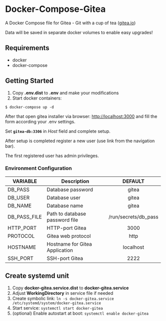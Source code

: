 # Docker-Compose-Gitea

A Docker Compose file for Gitea - Git with a cup of tea ([gitea.io](https://gitea.io))

Data will be saved in separate docker volumes to enable easy upgrades!

## Requirements

* docker
* docker-compose

## Getting Started

1. Copy **.env.dist** to **.env** and make your modifications
2. Start docker containers:
```
$ docker-compose up -d
```

After that open gitea installer via browser: [http://localhost:3000](http://localhost:3000) and fill the form according your .env settings. 

Set **`gitea-db:3306`** in _Host_ field and complete setup.

After setup is completed register a new user (use link from the navigation bar).

The first registered user has admin privileges.


### Environment Configuration

| VARIABLE              | Description                       | DEFAULT       |
| ----------------------|-----------------------------------|:-------------:|               
| DB_PASS | Database password |gitea |
| DB_USER | Database user | gitea |
| DB_NAME | Database name | gitea |
| DB_PASS_FILE | Path to database password file | /run/secrets/db_pass |
| HTTP_PORT | HTTP-port Gitea | 3000 |
| PROTOCOL | Gitea web protocol | http |
| HOSTNAME | Hostname for Gitea Application | localhost
| SSH_PORT | SSH-port Gitea | 2222 |


## Create systemd unit
1. Copy **docker-gitea.service.dist** to **docker-gitea.service**
1. Adjust **WorkingDirectory** in service file if needed
1. Create symbolic link: ``ln -s docker-gitea.service /etc/systemd/system/docker-gitea.service``
1. Start service: ``systemctl start docker-gitea``
1. (optional) Enable autostart at boot: ``systemctl enable docker-gitea``

